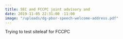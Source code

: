 ```yaml
---
title: SEC and FCCPC joint advisory and
date: 2019-11-05 22:31:00 -11:00
image: "/uploads/dg-pbor-speech-welcome-address.pdf"
---
```


Trying to test siteleaf for FCCPC